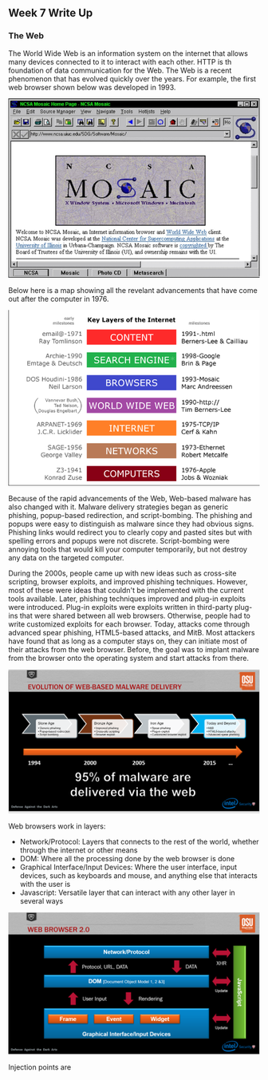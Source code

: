 ## Week 7 Write Up

### The Web
The World Wide Web is an information system on the internet that allows many devices connected to it to interact with each other.  HTTP is th foundation of data communication for the Web.  The Web is a recent phenomenon that has evolved quickly over the years. For example, the first web browser shown below was developed in 1993. 

![](Images/image1.PNG)

Below here is a map showing all the revelant advancements that have come out after the computer in 1976.

![](Images/image2.PNG)

Because of the rapid advancements of the Web, Web-based malware has also changed with it.  Malware delivery strategies began as generic phishing, popup-based redirection, and script-bombing.  The phishing and popups were easy to distinguish as malware since they had obvious signs.  Phishing links would redirect you to clearly copy and pasted sites but with spelling errors and popups were not discrete.  Script-bombing were annoying tools that would kill your computer temporarily, but not destroy any data on the targeted computer.

During the 2000s, people came up with new ideas such as cross-site scripting, browser exploits, and improved phishing techniques.  However, most of these were ideas that couldn't be implemented with the current tools available.  Later, phishing techniques improved and plug-in exploits were introduced.  Plug-in exploits were exploits written in third-party plug-ins that were shared between all web browsers.  Otherwise, people had to write customized exploits for each browser.  Today, attacks come through advanced spear phishing, HTML5-based attacks, and MitB.  Most attackers have found that as long as a computer stays on, they can initiate most of their attacks from the web browser.  Before, the goal was to implant malware from the browser onto the operating system and start attacks from there.

![](Images/image3.PNG)

Web browsers work in layers:
* Network/Protocol: Layers that connects to the rest of the world, whether through the internet or other means
* DOM: Where all the processing done by the web browser is done
* Graphical Interface/Input Devices: Where the user interface, input devices, such as keyboards and mouse, and anything else that interacts with the user is
* Javascript: Versatile layer that can interact with any other layer in several ways

![](Images/image4.PNG)

Injection points are 
